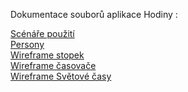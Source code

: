 Dokumentace souborů aplikace Hodiny : 


<a href=https://github.com/hotnthot/Clock/blob/main/doc/Scenare.md>Scénáře použití</a>
<br>
<a href=https://github.com/hotnthot/Clock/blob/main/doc/persony.md>Persony</a>
<br>
<a href=https://github.com/hotnthot/Clock/blob/main/doc/Wireframe%20stopky.PNG>Wireframe stopek</a>
<br>
<a href=https://github.com/hotnthot/Clock/blob/main/doc/wireframe%20%C4%8Dasova%C4%8D.png>Wireframe časovače</a>
<br>
<a href=https://github.com/hotnthot/Clock/blob/main/doc/wireframe-svetove_casy.PNG>Wireframe Světové časy</a>
